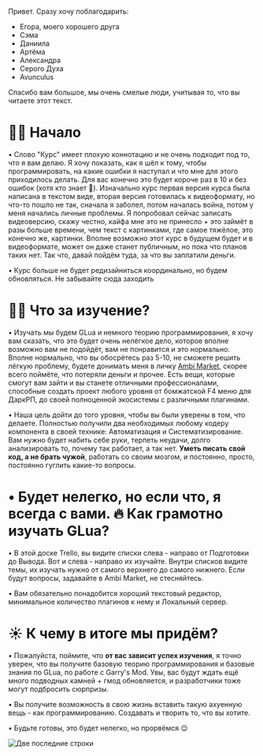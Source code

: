 Привет. Сразу хочу поблагодарить: 

- Егора, моего хорошего друга
- Сэма
- Даниила
- Артёма
- Александра
- Серого Духа
- Avunculus

Спасибо вам большое, мы очень смелые люди, учитывая то, что вы читаете этот текст. 

👶🏻 Начало
==========================================
• Слово "Курс" имеет плохую коннотацию и не очень подходит под то, что я вам делаю. Я хочу показать, как я шёл к тому, чтобы программировать, на какие ошибки я наступал и что мне для этого приходилось делать. Для вас конечно это будет короче раз в 10 и без ошибок (хотя кто знает 🤭). Изначально курс первая версия курса была написана в текстом виде, вторая версия готовилась к видеоформату, но что-то пошло не так, сначала я заболел, потом началась война, потом у меня начались личные проблемы. Я попробовал сейчас записать видеоверсию, скажу честно, кайфа мне это не принесло + это займёт в разы больше времени, чем текст с картинками, где самое тяжёлое, это конечно же, картинки. Вполне возможно этот курс в будущем будет и в видеоформате, может он даже станет публичным, но пока что планов таких нет. Так что, давай пойдём туда, за что вы заплатили деньги.

• Курс больше не будет редизайниться координально, но будем обновляться. Не забывайте сюда заходить

👨‍💻 Что за изучение?
============================================
• Изучать мы будем GLua и немного теорию программирования, я хочу вам сказать, что это будет очень нелёгкое дело, которое вполне возможно вам не подойдёт, вам не понравится и это нормально. Вполне нормально, что вы обосрётесь раз 5-10, не сможете решить лёгкую проблему, будете донимать меня в личку [Ambi Market](https://vk.com/ambi_market), скорее всего поймёте, что потеряли деньги и прочее. Есть вещи, которые смогут вам зайти и вы станете отличными профессионалами, способные создать проект любого уровня от бомжатской F4 меню для ДаркРП, до своей полноценной экосистемы с различными плагинами. 

• Наша цель дойти до того уровня, чтобы вы были уверены в том, что делаете. Полностью получили два необходимых любому кодеру компонента в своей технике: Автоматизация и Систематизирование. Вам нужно будет набить себе руки, терпеть неудачи, долго анализировать то, почему так работает, а так нет. **Уметь писать свой код, а не брать чужой**, работать со своим мозгом, и постоянно, просто, постоянно гуглить какие-то вопросы.

• Будет нелегко, но если что, я всегда с вами.
🔥 Как грамотно изучать GLua?
==============================================
• В этой доске Trello, вы видите списки слева - направо от Подготовки до Вывода. Вот и слева - направо их изучайте. Внутри списков видите темы, их изучать нужно от самого верхнего до самого нижнего. Если будут вопросы, задавайте в Ambi Market, не стесняйтесь.

• Вам обязательно понадобится хороший текстовый редактор, минимальное количество плагинов к нему и Локальный сервер.

☀️ К чему в итоге мы придём?
==============================================
• Пожалуйста, поймите, что **от вас зависит успех изучения**, я точно уверен, что вы получите базовую теорию программирования и базовые знания по GLua, по работе с Garry's Mod. Увы, вас будут ждать ещё много подводных камней + гмод обновляется, и разработчики тоже могут подбросить сюрпризы. 

• Вы получите возможность в свою жизнь вставить такую ахуенную вещь - как программированию. Создавать и творить то, что вы хотите.

• Будьте готовы, это будет нелегко, но прорвёмся 😉

![Две последние строки](https://i.imgur.com/6xscavW.png)
